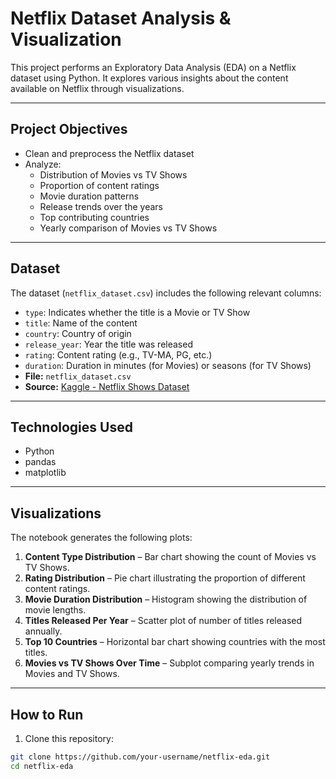 #  Netflix Dataset Analysis & Visualization

This project performs an Exploratory Data Analysis (EDA) on a Netflix dataset using Python. It explores various insights about the content available on Netflix through visualizations.

---

##  Project Objectives

- Clean and preprocess the Netflix dataset
- Analyze:
  - Distribution of Movies vs TV Shows
  - Proportion of content ratings
  - Movie duration patterns
  - Release trends over the years
  - Top contributing countries
  - Yearly comparison of Movies vs TV Shows

---

##  Dataset
The dataset (`netflix_dataset.csv`) includes the following relevant columns:
- `type`: Indicates whether the title is a Movie or TV Show
- `title`: Name of the content
- `country`: Country of origin
- `release_year`: Year the title was released
- `rating`: Content rating (e.g., TV-MA, PG, etc.)
- `duration`: Duration in minutes (for Movies) or seasons (for TV Shows)
- **File:** `netflix_dataset.csv`
- **Source:** [Kaggle - Netflix Shows Dataset](https://www.kaggle.com/datasets/shivamb/netflix-shows)

---

##  Technologies Used

- Python
- pandas
- matplotlib

---

## Visualizations

The notebook generates the following plots:

1. **Content Type Distribution** – Bar chart showing the count of Movies vs TV Shows.
2. **Rating Distribution** – Pie chart illustrating the proportion of different content ratings.
3. **Movie Duration Distribution** – Histogram showing the distribution of movie lengths.
4. **Titles Released Per Year** – Scatter plot of number of titles released annually.
5. **Top 10 Countries** – Horizontal bar chart showing countries with the most titles.
6. **Movies vs TV Shows Over Time** – Subplot comparing yearly trends in Movies and TV Shows.


---

##  How to Run

1. Clone this repository:
```bash
git clone https://github.com/your-username/netflix-eda.git
cd netflix-eda
